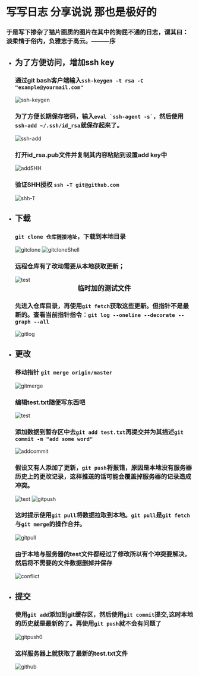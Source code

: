 # 写写日志 分享说说 那也是极好的   
  ### 于是写下掺杂了猫片画质的图片在其中的狗屁不通的日志，谓其曰：淡柔情于俗内，负雅志于高云。———序  
* ## 为了方便访问，增加ssh key
  ### 通过git bash客户端输入`ssh-keygen -t rsa -C "example@yourmail.com"`
  ![ssh-keygen](https://thumbnail0.baidupcs.com/thumbnail/a4340c1f0c550e43a69b512cdb862a7f?fid=432117360-250528-778127839098701&time=1508572800&rt=sh&sign=FDTAER-DCb740ccc5511e5e8fedcff06b081203-1jEkHzXtDwvv43%2B0Cszi9CYPq8k%3D&expires=2h&chkv=0&chkbd=0&chkpc=&dp-logid=1119672872&dp-callid=0&size=c850_u580&quality=100&vuk=-&ft=video)
  ### 为了方便长期保存密码，输入`` eval `ssh-agent -s` ``，然后使用`ssh-add ~/.ssh/id_rsa`就保存起来了。
  ![ssh-add](https://thumbnail0.baidupcs.com/thumbnail/f620083eaf8008736e3d82832fa77352?fid=432117360-250528-365745891807448&time=1508572800&rt=sh&sign=FDTAER-DCb740ccc5511e5e8fedcff06b081203-tbsMgmYXFJ1LTnOUCBegt9nvLzA%3D&expires=2h&chkv=0&chkbd=0&chkpc=&dp-logid=1119672872&dp-callid=0&size=c850_u580&quality=100&vuk=-&ft=video)
  ### 打开id_rsa.pub文件并复制其内容粘贴到设置add key中  
  ![addSHH](https://thumbnail0.baidupcs.com/thumbnail/c7bfbcca2098b0d9324dce88b1aee392?fid=432117360-250528-1077189702918968&time=1508572800&rt=sh&sign=FDTAER-DCb740ccc5511e5e8fedcff06b081203-2zyf9z7blxmYTZJCcLKqjFy968o%3D&expires=2h&chkv=0&chkbd=0&chkpc=&dp-logid=1119672872&dp-callid=0&size=c850_u580&quality=100&vuk=-&ft=video)
  ### 验证SHH授权 `ssh -T git@github.com`
  ![shh-T](https://thumbnail0.baidupcs.com/thumbnail/4b6ae290fc7b1e79fe97a6faf7a14c7d?fid=432117360-250528-822145591714196&time=1508572800&rt=sh&sign=FDTAER-DCb740ccc5511e5e8fedcff06b081203-3mUJBWbPWhWhTMxtza0fuEdylyw%3D&expires=2h&chkv=0&chkbd=0&chkpc=&dp-logid=1119672872&dp-callid=0&size=c850_u580&quality=100&vuk=-&ft=video)
* ## 下载
    ### `git clone 仓库链接地址`，下载到本地目录  
    ![gitclone](https://thumbnail0.baidupcs.com/thumbnail/506343fe964ffda45e2e933df9ab4d3b?fid=432117360-250528-386687247424995&time=1508572800&rt=sh&sign=FDTAER-DCb740ccc5511e5e8fedcff06b081203-bXVcHMUfIedSnTnp8St5I0E65QM%3D&expires=2h&chkv=0&chkbd=0&chkpc=&dp-logid=1119672872&dp-callid=0&size=c850_u580&quality=100&vuk=-&ft=video)
    ![gitcloneShell](https://thumbnail0.baidupcs.com/thumbnail/b5d86cd0e993fd5a6de6e3319a25ec07?fid=432117360-250528-694033551106791&time=1508572800&rt=sh&sign=FDTAER-DCb740ccc5511e5e8fedcff06b081203-Lo73B1HybsU6uPvQaUqzf%2BNZ8qc%3D&expires=2h&chkv=0&chkbd=0&chkpc=&dp-logid=1119672872&dp-callid=0&size=c850_u580&quality=100&vuk=-&ft=video)
    ### 远程仓库有了改动需要从本地获取更新；
    ![test](https://thumbnail0.baidupcs.com/thumbnail/118242a6f1ed239a9038322faac6b90a?fid=432117360-250528-208114037730662&time=1508565600&rt=sh&sign=FDTAER-DCb740ccc5511e5e8fedcff06b081203-el4ph4GNmAzu3YO3qwpOxv5kkOw%3D&expires=2h&chkv=0&chkbd=0&chkpc=&dp-logid=399242904&dp-callid=0&size=c850_u580&quality=100&vuk=-&ft=video)<font size="4px"><center>**临时加的测试文件**</center></font>
    ### 先进入仓库目录，再使用`git fetch`获取这些更新。但指针不是最新的。查看当前指针指令：`git log --oneline --decorate --graph --all`
    ![gitlog](https://thumbnail0.baidupcs.com/thumbnail/c408edc3404fc6da76e8b4c4499b2ad2?fid=432117360-250528-847631236657249&time=1508569200&rt=sh&sign=FDTAER-DCb740ccc5511e5e8fedcff06b081203-dzLcJK5W%2FN0iT%2FdNEZqDRth9ENs%3D&expires=2h&chkv=0&chkbd=0&chkpc=&dp-logid=527747665&dp-callid=0&size=c850_u580&quality=100&vuk=-&ft=video)
* ## 更改
    ### 移动指针 `git merge origin/master`
    ![gitmerge](https://thumbnail0.baidupcs.com/thumbnail/070ec8edf47852adb8e9d1be16ed680b?fid=432117360-250528-848297404231585&time=1508569200&rt=sh&sign=FDTAER-DCb740ccc5511e5e8fedcff06b081203-Ath0Wpxpk6KY%2B6xjZYW%2F4vk%2FVJc%3D&expires=2h&chkv=0&chkbd=0&chkpc=&dp-logid=588501597&dp-callid=0&size=c850_u580&quality=100&vuk=-&ft=video)
    ### 编辑test.txt随便写东西吧
    ![test](https://thumbnail0.baidupcs.com/thumbnail/1a3769373680de0416b63826da85391d?fid=432117360-250528-129532360882004&time=1508569200&rt=sh&sign=FDTAER-DCb740ccc5511e5e8fedcff06b081203-1gWEW5R%2B0QOFWSRrXzkoyfHY%2BdM%3D&expires=2h&chkv=0&chkbd=0&chkpc=&dp-logid=662742126&dp-callid=0&size=c850_u580&quality=100&vuk=-&ft=video)
    ### 添加数据到暂存区中去`git add test.txt`再提交并为其描述`git commit -m "add some word"`
    ![addcommit](https://thumbnail0.baidupcs.com/thumbnail/9871dd5be792f2ffdb0b6e19b22b4f33?fid=432117360-250528-774645169812757&time=1508569200&rt=sh&sign=FDTAER-DCb740ccc5511e5e8fedcff06b081203-uuy%2FcZ0qsAfjZWgU3BR6s%2FNdbT8%3D&expires=2h&chkv=0&chkbd=0&chkpc=&dp-logid=722959003&dp-callid=0&size=c850_u580&quality=100&vuk=-&ft=video)
    ### 假设又有人添加了更新，`git push`将报错，原因是本地没有服务器历史上的更改记录，这样推送的话可能会覆盖掉服务器的记录造成冲突。
    ![text](https://thumbnail0.baidupcs.com/thumbnail/180f9ff81745b282fbc23ed0c6b6097c?fid=432117360-250528-689299382775018&time=1508569200&rt=sh&sign=FDTAER-DCb740ccc5511e5e8fedcff06b081203-XznRHL94xkll9GH3ESCdExry2F4%3D&expires=2h&chkv=0&chkbd=0&chkpc=&dp-logid=797909705&dp-callid=0&size=c850_u580&quality=100&vuk=-&ft=video)
    ![gitpush](https://thumbnail0.baidupcs.com/thumbnail/f5936779c80102057d8731a3f9145db9?fid=432117360-250528-959952968525235&time=1508569200&rt=sh&sign=FDTAER-DCb740ccc5511e5e8fedcff06b081203-YjCYnYJzut%2BnD%2Bq2kjNVHK78Qjk%3D&expires=2h&chkv=0&chkbd=0&chkpc=&dp-logid=816134936&dp-callid=0&size=c850_u580&quality=100&vuk=-&ft=video)
    ### 这时提示使用`git pull`将数据拉取到本地。`git pull`是`git fetch`与`git merge`的操作合并。
    ![gitpull](https://thumbnail0.baidupcs.com/thumbnail/ea7dd48411aece2cc7ca1d3c77392f4c?fid=432117360-250528-360887233273943&time=1508572800&rt=sh&sign=FDTAER-DCb740ccc5511e5e8fedcff06b081203-7fECYwVDdr0jfO9o%2FknAgmHKf7M%3D&expires=2h&chkv=0&chkbd=0&chkpc=&dp-logid=849559506&dp-callid=0&size=c850_u580&quality=100&vuk=-&ft=video)
    ### 由于本地与服务器的test文件都经过了修改所以有个冲突要解决，然后将不需要的文件数据删掉并保存
    ![conflict](https://thumbnail0.baidupcs.com/thumbnail/d03850c011db55b55736bc00e272ae3f?fid=432117360-250528-886825317273423&time=1508572800&rt=sh&sign=FDTAER-DCb740ccc5511e5e8fedcff06b081203-cM07Y2j98P8N%2FkInrUJUp9tF0r0%3D&expires=2h&chkv=0&chkbd=0&chkpc=&dp-logid=934671053&dp-callid=0&size=c850_u580&quality=100&vuk=-&ft=video)
* ## 提交
    ### 使用`git add`添加到git缓存区，然后使用`git commit`提交,这时本地的历史就是最新的了。再使用`git push`就不会有问题了
    ![gitpush0](https://thumbnail0.baidupcs.com/thumbnail/06bf74583e94c2186c111c9b0b64f7b3?fid=432117360-250528-884683907465388&time=1508572800&rt=sh&sign=FDTAER-DCb740ccc5511e5e8fedcff06b081203-KUseGYfmRqriGEBl1AKERle8ZLw%3D&expires=2h&chkv=0&chkbd=0&chkpc=&dp-logid=992347497&dp-callid=0&size=c850_u580&quality=100&vuk=-&ft=video)
    ### 这样服务器上就获取了最新的test.txt文件
    ![github](https://thumbnail0.baidupcs.com/thumbnail/c753568a5c68b56346bf5a6de681ec47?fid=432117360-250528-927316858261580&time=1508572800&rt=sh&sign=FDTAER-DCb740ccc5511e5e8fedcff06b081203-z3am2wIPMe%2BIWK9Tyr5%2F1AgoIjo%3D&expires=2h&chkv=0&chkbd=0&chkpc=&dp-logid=1011936515&dp-callid=0&size=c850_u580&quality=100&vuk=-&ft=video)
